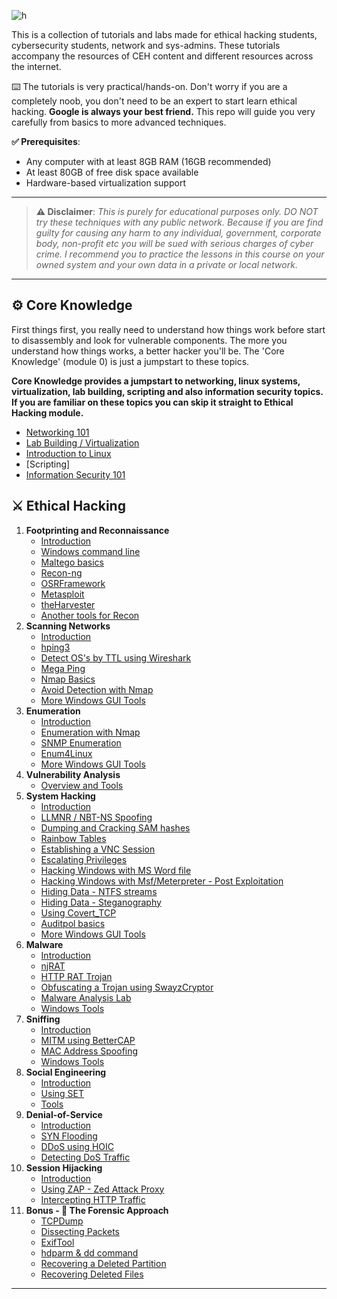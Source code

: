 ![h](https://gist.githubusercontent.com/Samsar4/62886aac358c3d484a0ec17e8eb11266/raw/89f706846f97cd3e59880dbc03e4f1d5f8023783/header-ehl.jpg)

This is a collection of tutorials and labs made for  ethical hacking students, cybersecurity students, network and sys-admins. These tutorials accompany the resources of CEH content and different resources across the internet.

⌨️ The tutorials is very practical/hands-on. Don't worry if you are a completely noob, you don't need to be an expert to start learn ethical hacking. **Google is always your best friend.** This repo will guide you very carefully from basics to more advanced techniques.

**✅ Prerequisites**:
* Any computer with at least 8GB RAM (16GB recommended)
* At least 80GB of free disk space available
* Hardware-based virtualization support

* * *

> **⚠️ Disclaimer**:
*This is purely for educational purposes only. DO NOT try these techniques with any public network. Because if you are find guilty for causing any harm to any individual, government, corporate body, non-profit etc you will be sued with serious charges of cyber crime. I recommend you to practice the lessons in this course on your owned system and your own data in a private or local network.*

* * * 

## ⚙️ Core Knowledge
First things first, you really need to understand how things work before start to disassembly and look for vulnerable components. The more you understand how things works, a better hacker you'll be. The 'Core Knowledge' (module 0) is just a jumpstart to these topics.

**Core Knowledge provides a jumpstart to networking, linux systems, virtualization, lab building, scripting and also information security topics. If you are familiar on these topics you can skip it straight to Ethical Hacking module.**

* [Networking 101](https://julisunkan.github.io/Network-Servers-Penetration-Guides-and-Tools/0-Core-Knowledge/0-Networking-101.html)
* [Lab Building / Virtualization](https://julisunkan.github.io/Network-Servers-Penetration-Guides-and-Tools/0-Core-Knowledge/1-Lab-Building.html)
* [Introduction to Linux](https://julisunkan.github.io/Network-Servers-Penetration-Guides-and-Tools/0-Core-Knowledge/2-Intro-to-Linux.html)
* [Scripting]
* [Information Security 101](https://julisunkan.github.io/Network-Servers-Penetration-Guides-and-Tools/0-Core-Knowledge/4-Infosec-101.html)

## ⚔️ Ethical Hacking
1. **Footprinting and Reconnaissance**
    * [Introduction](https://julisunkan.github.io/Network-Servers-Penetration-Guides-and-Tools/1-Footprinting-and-Reconnaissance/0-What-is-Footprinting.html)
    * [Windows command line](https://julisunkan.github.io/Network-Servers-Penetration-Guides-and-Tools/1-Footprinting-and-Reconnaissance/1-Windows-CommandLine.html)
    * [Maltego basics](https://julisunkan.github.io/Network-Servers-Penetration-Guides-and-Tools/1-Footprinting-and-Reconnaissance/2-Maltego-Basics.html)
    * [Recon-ng](https://julisunkan.github.io/Network-Servers-Penetration-Guides-and-Tools/1-Footprinting-and-Reconnaissance/3-Recon-ng.html)
    * [OSRFramework](https://julisunkan.github.io/Network-Servers-Penetration-Guides-and-Tools/1-Footprinting-and-Reconnaissance/4-OSRFramework.html)
    * [Metasploit](https://julisunkan.github.io/Network-Servers-Penetration-Guides-and-Tools/1-Footprinting-and-Reconnaissance/5-Metasploit-Basics.html)
    * [theHarvester](https://julisunkan.github.io/Network-Servers-Penetration-Guides-and-Tools/1-Footprinting-and-Reconnaissance/6-theHarvester.html)
    * [Another tools for Recon](https://julisunkan.github.io/Network-Servers-Penetration-Guides-and-Tools/1-Footprinting-and-Reconnaissance/7-Other-Tools.html)
2. **Scanning Networks**
    * [Introduction](https://julisunkan.github.io/Network-Servers-Penetration-Guides-and-Tools/2-Scanning-Networks/0-Scanning-a-Target-Network.html)
    * [hping3](https://julisunkan.github.io/Network-Servers-Penetration-Guides-and-Tools/2-Scanning-Networks/1-hping3.html)
    * [Detect OS's by TTL using Wireshark](https://julisunkan.github.io/Network-Servers-Penetration-Guides-and-Tools/2-Scanning-Networks/2-TTL.html)
    * [Mega Ping](https://julisunkan.github.io/Network-Servers-Penetration-Guides-and-Tools/2-Scanning-Networks/3-MegaPing.html)
    * [Nmap Basics](https://julisunkan.github.io/Network-Servers-Penetration-Guides-and-Tools/2-Scanning-Networks/4-Nmap.html)
    * [Avoid Detection with Nmap](https://julisunkan.github.io/Network-Servers-Penetration-Guides-and-Tools/2-Scanning-Networks/5-NmapDecoyIP.html)
    * [More Windows GUI Tools](https://julisunkan.github.io/Network-Servers-Penetration-Guides-and-Tools/2-Scanning-Networks/6-WindowsTools.html)
3. **Enumeration**
    * [Introduction](https://julisunkan.github.io/Network-Servers-Penetration-Guides-and-Tools/3-Enumeration/0-Introduction.html)
    * [Enumeration with Nmap](https://julisunkan.github.io/Network-Servers-Penetration-Guides-and-Tools/3-Enumeration/1-Enumerating-with-Nmap.html)
    * [SNMP Enumeration](https://julisunkan.github.io/Network-Servers-Penetration-Guides-and-Tools/3-Enumeration/2-SNMP-Enumeration.html)
    * [Enum4Linux](https://julisunkan.github.io/Network-Servers-Penetration-Guides-and-Tools/3-Enumeration/3-Enum4linux-Win-and-Samba-Enumeration.html)
    * [More Windows GUI Tools](https://julisunkan.github.io/Network-Servers-Penetration-Guides-and-Tools/3-Enumeration/4-Windows-EnumerationTools.html)
4. **Vulnerability Analysis**
    * [Overview and Tools](https://julisunkan.github.io/Network-Servers-Penetration-Guides-and-Tools/4-Vulnerability-Analysis/Overview-and-Tools.html) 
5. **System Hacking**
    * [Introduction](https://julisunkan.github.io/Network-Servers-Penetration-Guides-and-Tools/5-System-Hacking/0-Introduction.html)
    * [LLMNR / NBT-NS Spoofing](https://julisunkan.github.io/Network-Servers-Penetration-Guides-and-Tools/5-System-Hacking/1-LLMNR-NBT-NS.html)
    * [Dumping and Cracking SAM hashes](https://julisunkan.github.io/Network-Servers-Penetration-Guides-and-Tools/5-System-Hacking/2-SAM-Hashes.html)
    * [Rainbow Tables](https://julisunkan.github.io/Network-Servers-Penetration-Guides-and-Tools/5-System-Hacking/3-Rainbow-tables.html)
    * [Establishing a VNC Session](https://julisunkan.github.io/Network-Servers-Penetration-Guides-and-Tools/5-System-Hacking/4-VNC-Session.html)
    * [Escalating Privileges](https://julisunkan.github.io/Network-Servers-Penetration-Guides-and-Tools/5-System-Hacking/5-Escalating-Privileges.html)
    * [Hacking Windows with MS Word file](https://julisunkan.github.io/Network-Servers-Penetration-Guides-and-Tools/5-System-Hacking/6-Hacking-Windows-with-Doc-file.html)
    * [Hacking Windows with Msf/Meterpreter - Post Exploitation](https://julisunkan.github.io/Network-Servers-Penetration-Guides-and-Tools/5-System-Hacking/7-Hacking-Windows-with-Metasploit-PostExploitation.html)
    * [Hiding Data - NTFS streams](https://julisunkan.github.io/Network-Servers-Penetration-Guides-and-Tools/5-System-Hacking/8-NTFS-Streams.html)
    * [Hiding Data - Steganography](https://julisunkan.github.io/Network-Servers-Penetration-Guides-and-Tools/5-System-Hacking/9-Steganography.html)
    * [Using Covert_TCP](https://julisunkan.github.io/Network-Servers-Penetration-Guides-and-Tools/5-System-Hacking/10-Covert_TCP.html)
    * [Auditpol basics](https://julisunkan.github.io/Network-Servers-Penetration-Guides-and-Tools/5-System-Hacking/11-Auditpol.html)
    * [More Windows GUI Tools](https://julisunkan.github.io/Network-Servers-Penetration-Guides-and-Tools/5-System-Hacking/12-WindowsTools.html)
6. **Malware** 
    * [Introduction](https://julisunkan.github.io/Network-Servers-Penetration-Guides-and-Tools/6-Malware/0-Introduction.html)
    * [njRAT](https://julisunkan.github.io/Network-Servers-Penetration-Guides-and-Tools/6-Malware/1-Using-njRAT.html)
    * [HTTP RAT Trojan](https://julisunkan.github.io/Network-Servers-Penetration-Guides-and-Tools/6-Malware/2-HTTP-Trojan.html)
    * [Obfuscating a Trojan using SwayzCryptor](https://julisunkan.github.io/Network-Servers-Penetration-Guides-and-Tools/6-Malware/3-Obfuscating-Trojan-SwayzCryptor.html)
    * [Malware Analysis Lab](https://julisunkan.github.io/Network-Servers-Penetration-Guides-and-Tools/6-Malware/4-Malware-Analysis-Lab.html)
    * [Windows Tools](https://julisunkan.github.io/Network-Servers-Penetration-Guides-and-Tools/6-Malware/5-Windows-Tools.html)
7. **Sniffing**
    * [Introduction](https://julisunkan.github.io/Network-Servers-Penetration-Guides-and-Tools/7-Sniffing/0-Introduction.html)
    * [MITM using BetterCAP](https://julisunkan.github.io/Network-Servers-Penetration-Guides-and-Tools/7-Sniffing/1-MITM-with-Bettercap.html)
    * [MAC Address Spoofing](https://julisunkan.github.io/Network-Servers-Penetration-Guides-and-Tools/7-Sniffing/2-Spoofing-MAC-address.html)
    * [Windows Tools](https://julisunkan.github.io/Network-Servers-Penetration-Guides-and-Tools/7-Sniffing/x-Windows-Tools.html)
8. **Social Engineering**
    * [Introduction](https://julisunkan.github.io/Network-Servers-Penetration-Guides-and-Tools/8-Social-Engineering/0-Introduction.html)
    * [Using SET](https://julisunkan.github.io/Network-Servers-Penetration-Guides-and-Tools/8-Social-Engineering/1-Using-SET.html)
    * [Tools](https://julisunkan.github.io/Network-Servers-Penetration-Guides-and-Tools/8-Social-Engineering/X-Tools.html)
9. **Denial-of-Service**
    * [Introduction](https://julisunkan.github.io/Network-Servers-Penetration-Guides-and-Tools/9-Denial-of-Service/0-Introduction.html)
    * [SYN Flooding](https://julisunkan.github.io/Network-Servers-Penetration-Guides-and-Tools/9-Denial-of-Service/1-SYN-Flooding.html)
    * [DDoS using HOIC](https://julisunkan.github.io/Network-Servers-Penetration-Guides-and-Tools/9-Denial-of-Service/2-DDoS-using-HOIC.html)
    * [Detecting DoS Traffic](https://julisunkan.github.io/Network-Servers-Penetration-Guides-and-Tools/9-Denial-of-Service/3-Detecting-DoS-Traffic.html)
10. **Session Hijacking**
    * [Introduction](https://julisunkan.github.io/Network-Servers-Penetration-Guides-and-Tools/10-Session-Hijacking/0-Introduction.html)
    * [Using ZAP - Zed Attack Proxy](https://julisunkan.github.io/Network-Servers-Penetration-Guides-and-Tools/10-Session-Hijacking/1-Using-ZAP.html)
    * [Intercepting HTTP Traffic](https://julisunkan.github.io/Network-Servers-Penetration-Guides-and-Tools/10-Session-Hijacking/2-Intercepting-HTTP-Traffic.html)
11. **Bonus - 🔬 The Forensic Approach**
    * [TCPDump](https://julisunkan.github.io/Network-Servers-Penetration-Guides-and-Tools/11-Bonus/TCPDump-Tutorial.html)
    * [Dissecting Packets](https://julisunkan.github.io/Network-Servers-Penetration-Guides-and-Tools/11-Bonus/Dissecting-packets.html)
    * [ExifTool](https://julisunkan.github.io/Network-Servers-Penetration-Guides-and-Tools/11-Bonus/ExifTool-Tutorial.html)
    * [hdparm & dd command](https://julisunkan.github.io/Network-Servers-Penetration-Guides-and-Tools/11-Bonus/Using-hdparm-and-dd-command.html)
    * [Recovering a Deleted Partition](https://julisunkan.github.io/Network-Servers-Penetration-Guides-and-Tools/11-Bonus/Recovering-Deleted-Partition.html)
    * [Recovering Deleted Files](https://julisunkan.github.io/Network-Servers-Penetration-Guides-and-Tools/11-Bonus/Recovering-Deleted-Files.html)

* * * 
